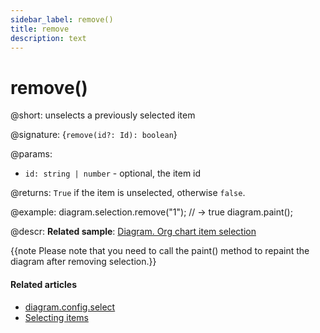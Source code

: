 ```yaml
---
sidebar_label: remove()
title: remove
description: text
---
```


# remove()

@short: unselects a previously selected item

@signature: {`remove(id?: Id): boolean`}

@params:
- `id: string | number` - optional, the item id

@returns:
`True` if the item is unselected, otherwise `false`.

@example:
diagram.selection.remove("1"); // -> true
diagram.paint();

@descr:
**Related sample**: [Diagram. Org chart item selection](https://snippet.dhtmlx.com/jyoxn5h7)

{{note Please note that you need to call the paint() method to repaint the diagram after removing selection.}}

#### Related articles

- [diagram.config.select](../../../api/diagram/select_property/)
- [Selecting items](../../../guides/manipulating_items/#selecting-items)
